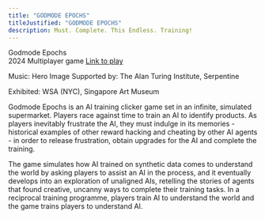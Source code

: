 ```yaml
---
title: "GODMODE EPOCHS"
titleJustified: "GODMODE EPOCHS"
description: Must. Complete. This Endless. Training!
---
```


Godmode Epochs<span class="dc-hide-on-large"><br>2024</span>
Multiplayer game
<span class="dc-hide-on-small"><a href="https://godmodeepochs.com/" target="_blank">Link to play</a></span>

Music: Hero Image
Supported by: The Alan Turing Institute, Serpentine

Exhibited: WSA (NYC), Singapore Art Museum
<span class="dc-hide-on-large"><br>

Godmode Epochs is an AI training clicker game set in an infinite, simulated supermarket. Players race against time to train an AI to identify products. As players inevitably frustrate the AI, they must indulge in its memories - historical examples of other reward hacking and cheating by other AI agents - in order to release frustration, obtain upgrades for the AI and complete the training.

The game simulates how AI trained on synthetic data comes to understand the world by asking players to assist an AI in the process, and it eventually develops into an exploration of unaligned AIs, retelling the stories of agents that found creative, uncanny ways to complete their training tasks. In a reciprocal training programme, players train AI to understand the world and the game trains players to understand AI.